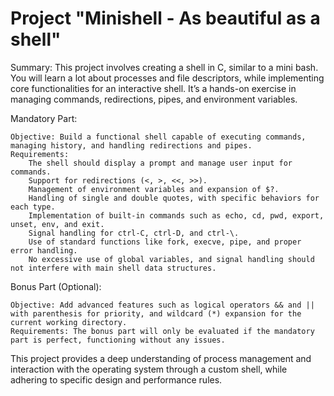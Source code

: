 # Project "Minishell - As beautiful as a shell"

Summary:
This project involves creating a shell in C, similar to a mini bash. You will learn a lot about processes and file descriptors, while implementing core functionalities for an interactive shell. It’s a hands-on exercise in managing commands, redirections, pipes, and environment variables.

Mandatory Part:

    Objective: Build a functional shell capable of executing commands, managing history, and handling redirections and pipes.
    Requirements:
        The shell should display a prompt and manage user input for commands.
        Support for redirections (<, >, <<, >>).
        Management of environment variables and expansion of $?.
        Handling of single and double quotes, with specific behaviors for each type.
        Implementation of built-in commands such as echo, cd, pwd, export, unset, env, and exit.
        Signal handling for ctrl-C, ctrl-D, and ctrl-\.
        Use of standard functions like fork, execve, pipe, and proper error handling.
        No excessive use of global variables, and signal handling should not interfere with main shell data structures.

Bonus Part (Optional):

    Objective: Add advanced features such as logical operators && and || with parenthesis for priority, and wildcard (*) expansion for the current working directory.
    Requirements: The bonus part will only be evaluated if the mandatory part is perfect, functioning without any issues.

This project provides a deep understanding of process management and interaction with the operating system through a custom shell, while adhering to specific design and performance rules.
